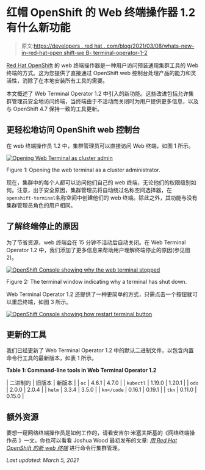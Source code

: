 # 红帽 OpenShift 的 Web 终端操作器 1.2 有什么新功能

> 原文:[https://developers . red hat . com/blog/2021/03/08/whats-new-in-red-hat-open shift-we B- terminal-operator-1-2](https://developers.redhat.com/blog/2021/03/08/whats-new-in-red-hat-openshifts-web-terminal-operator-1-2)

[Red Hat OpenShift](/products/openshift/overview) 的 web 终端操作器是一种用户访问预装通用集群工具的 Web 终端的方式。这为您提供了直接通过 OpenShift web 控制台处理产品的能力和灵活性，消除了在本地安装所有工具的需要。

本文概述了 Web Terminal Operator 1.2 中引入的新功能。这些改进包括允许集群管理员安全地访问终端，当终端由于不活动而关闭时为用户提供更多信息，以及与 OpenShift 4.7 保持一致的工具更新。

## 更轻松地访问 OpenShift web 控制台

在 web 终端操作员 1.2 中，集群管理员可以直接访问 Web 终端，如图 1 所示。

[![Opening Web Terminal as cluster admin](../Images/a323012355dd7228f7e9639e0b9ba3d3.png "Figure 1")](/sites/default/files/blog/2021/02/Figure-1.gif)

Figure 1: Opening the web terminal as a cluster administrator.

现在，集群中的每个人都可以访问他们自己的 web 终端，无论他们的权限级别如何。注意，出于安全原因，集群管理员将自动绕过名称空间选择器，在`openshift-terminal`名称空间中创建他们的 web 终端。除此之外，其功能与没有集群管理员角色的用户相同。

## 了解终端停止的原因

为了节省资源，web 终端会在 15 分钟不活动后自动关闭。在 Web Terminal Operator 1.2 中，我们添加了更多信息来帮助用户理解终端停止的原因(参见图 2)。

[![OpenShift Console showing why the web terminal stopped](../Images/f2cb056674e9fe370703923726c976ed.png "Figure 2")](/sites/default/files/blog/2021/02/Figure-2.png)

Figure 2: The terminal window indicating why a terminal has shut down.

Web Terminal Operator 1.2 还提供了一种更简单的方式，只需点击一个按钮就可以重启终端，如图 3 所示。

[![OpenShift Console showing how restart terminal button](../Images/a341ecd19b55040374cbcb0263abc84c.png "Figure 3")](/sites/default/files/blog/2021/02/Figure-3.gif)

## 更新的工具

我们已经更新了 Web Terminal Operator 1.2 中的默认二进制文件，以包含内置命令行工具的最新版本，如表 1 所示。

**Table 1: Command-line tools in Web Terminal Operator 1.2**

| 二进制的 | 旧版本 | 新版本 |
| `oc` | 4.6.1 | 4.7.0 |
| `kubectl` | 1.19.0 | 1.20.1 |
| `odo` | 2.0.0 | 2.0.4 |
| `helm` | 3.3.4 | 3.5.0 |
| `kn</code` | 0.16.1 | 0.19.1 |
| `tkn` | 0.11.0 | 0.15.0 |

## 额外资源

要想一窥网络终端操作员是如何工作的，请看安吉尔·米塞夫斯基的《网络终端操作员 》一文。你也可以看看 Joshua Wood 最初发布的文章: [*用 Red Hat OpenShift 的新 web 终端*](/blog/2020/10/01/command-line-cluster-management-with-red-hat-openshifts-new-web-terminal-tech-preview/) 进行命令行集群管理。

*Last updated: March 5, 2021*